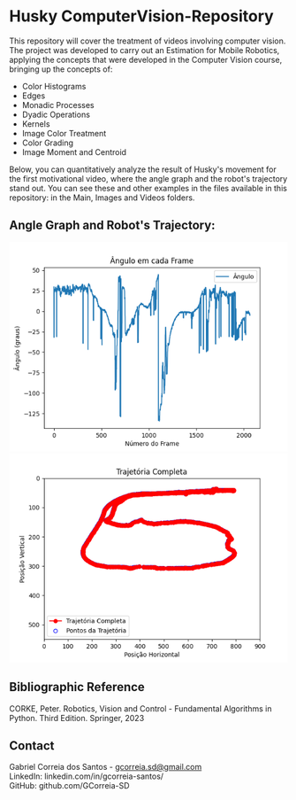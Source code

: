 # Husky ComputerVision-Repository

This repository will cover the treatment of videos involving computer vision. The project was developed to carry out an Estimation for Mobile Robotics, applying the concepts that were developed in the Computer Vision course, bringing up the concepts of:

- Color Histograms
- Edges
- Monadic Processes
- Dyadic Operations
- Kernels
- Image Color Treatment
- Color Grading
- Image Moment and Centroid

Below, you can quantitatively analyze the result of Husky's movement for the first motivational video, where the angle graph and the robot's trajectory stand out. You can see these and other examples in the files available in this repository: in the Main, Images and Videos folders. 

## Angle Graph and Robot's Trajectory:
![image](https://github.com/GCorreia-SD/HuskyComputerVision-Repository/blob/main/Husky1_angle_graph.png)
![image](https://github.com/GCorreia-SD/HuskyComputerVision-Repository/blob/main/Husky1_graphic_trajectory.png)

## Bibliographic Reference
CORKE, Peter. Robotics, Vision and Control - Fundamental Algorithms in Python. Third Edition. Springer, 2023

## Contact
Gabriel Correia dos Santos - gcorreia.sd@gmail.com<br>
LinkedIn: linkedin.com/in/gcorreia-santos/<br>
GitHub: github.com/GCorreia-SD<br>
